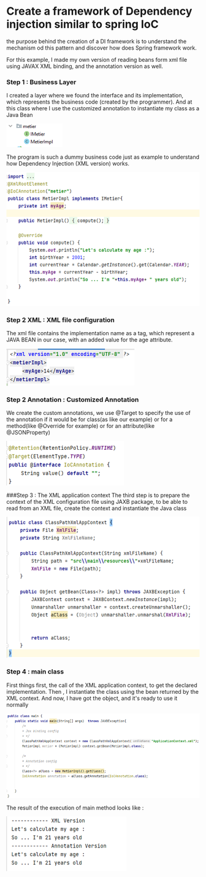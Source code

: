 # Create a framework of Dependency injection similar to spring IoC
the purpose behind the creation of a DI framework is to understand the mechanism od this pattern and discover how does Spring framework work.   

For this example, I made my own version of reading beans form xml file using JAVAX XML binding, and the annotation version as well.

### Step 1 : Business Layer
I created a layer where we found the interface and its implementation, which represents the business code (created by the programmer). And at this class where I use the customized annotation to instantiate my class as a Java Bean

![layer](https://github.com/loubnaAminou/LoubnaAminou_JEE/blob/main/IoC_Framework/screenshots/layer.png)

The program is such a dummy business code just as example to understand how Dependency Injection (XML version) works.

![code](https://github.com/loubnaAminou/LoubnaAminou_JEE/blob/main/IoC_Framework/screenshots/business_code.png)

### Step 2 XML : XML file configuration
The xml file contains the implementation name as a tag, which represent a JAVA BEAN in our case, with an added value for the age attribute.

![xml_config](https://github.com/loubnaAminou/LoubnaAminou_JEE/blob/main/IoC_Framework/screenshots/xml_config.png)

### Step 2 Annotation : Customized Annotation
We create the custom annotations, we use @Target to specify the use of the annotation if it would be for class(as like our example) or for a method(like @Override for example) or for an attribute(like @JSONProperty) 

![annotation](https://github.com/loubnaAminou/LoubnaAminou_JEE/blob/main/IoC_Framework/screenshots/annotation.png)

###Step 3 : The XML application context
The third step is to prepare the context of the XML configuration file using JAXB package, to be able to read from an XML file, create the context and instantiate the Java class

![context](https://github.com/loubnaAminou/LoubnaAminou_JEE/blob/main/IoC_Framework/screenshots/context.png)

### Step 4 : main class
First things first, the call of the XML application context, to get the declared implementation. Then , I instantiate the class using the bean returned by the XML context. And now, I have got the object, and it's ready to use it normally

![main](https://github.com/loubnaAminou/LoubnaAminou_JEE/blob/main/IoC_Framework/screenshots/main.png)

The result of the execution of main method looks like :

![result](https://github.com/loubnaAminou/LoubnaAminou_JEE/blob/main/IoC_Framework/screenshots/result.png)

